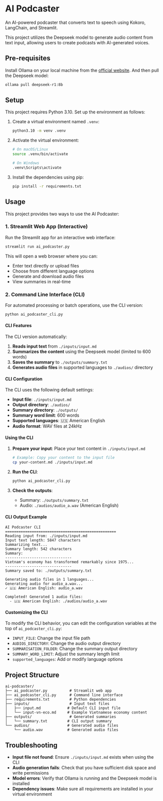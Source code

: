 # AI Podcaster

An AI-powered podcaster that converts text to speech using Kokoro, LangChain, and Streamlit.

This project utilizes the Deepseek model to generate audio content from text input, allowing users to create podcasts with AI-generated voices.

## Pre-requisites

Install Ollama on your local machine from the [official website](https://ollama.com/). And then pull the Deepseek model:

```bash
ollama pull deepseek-r1:8b
```

## Setup

This project requires Python 3.10. Set up the environment as follows:

1. Create a virtual environment named `.venv`:
   ```bash
   python3.10 -m venv .venv
   ```

1. Activate the virtual environment:
   ```bash
   # On macOS/Linux
   source .venv/bin/activate

   # On Windows
   .venv\Scripts\activate
   ```

1. Install the dependencies using pip:
   ```bash
   pip install -r requirements.txt
   ```

## Usage

This project provides two ways to use the AI Podcaster:

### 1. Streamlit Web App (Interactive)

Run the Streamlit app for an interactive web interface:

```bash
streamlit run ai_podcaster.py
```

This will open a web browser where you can:

- Enter text directly or upload files
- Choose from different language options
- Generate and download audio files
- View summaries in real-time

### 2. Command Line Interface (CLI)

For automated processing or batch operations, use the CLI version:

```bash
python ai_podcaster_cli.py
```

#### CLI Features

The CLI version automatically:

1. **Reads input text** from `./inputs/input.md`
2. **Summarizes the content** using the Deepseek model (limited to 600 words)
3. **Saves the summary** to `./outputs/summary.txt`
4. **Generates audio files** in supported languages to `./audios/` directory

#### CLI Configuration

The CLI uses the following default settings:

- **Input file**: `./inputs/input.md`
- **Output directory**: `./audios/`
- **Summary directory**: `./outputs/`
- **Summary word limit**: 600 words
- **Supported languages**: 🇺🇸 American English
- **Audio format**: WAV files at 24kHz

#### Using the CLI

1. **Prepare your input**: Place your text content in `./inputs/input.md`

   ```bash
   # Example: Copy your content to the input file
   cp your-content.md ./inputs/input.md
   ```

2. **Run the CLI**:

   ```bash
   python ai_podcaster_cli.py
   ```

3. **Check the outputs**:
   - Summary: `./outputs/summary.txt`
   - Audio: `./audios/audio_a.wav` (American English)

#### CLI Output Example

```text
AI Podcaster CLI
==================================================
Reading input from: ./inputs/input.md
Input text length: 5847 characters
Summarizing text...
Summary length: 542 characters
Summary:
------------------------------
Vietnam's economy has transformed remarkably since 1975...
------------------------------
Summary saved to: ./outputs/summary.txt

Generating audio files in 1 languages...
Generating audio for audio_a.wav...
✓ 🇺🇸 American English: audio_a.wav

Completed! Generated 1 audio files:
  - 🇺🇸 American English: ./audios/audio_a.wav
```

#### Customizing the CLI

To modify the CLI behavior, you can edit the configuration variables at the top of `ai_podcaster_cli.py`:

- `INPUT_FILE`: Change the input file path
- `AUDIOS_DIRECTORY`: Change the audio output directory
- `SUMMARISATION_FOLDER`: Change the summary output directory
- `SUMMARY_WORD_LIMIT`: Adjust the summary length limit
- `supported_languages`: Add or modify language options

## Project Structure

```text
ai-podcaster/
├── ai_podcaster.py          # Streamlit web app
├── ai_podcaster_cli.py      # Command line interface
├── requirements.txt         # Python dependencies
├── inputs/                  # Input text files
│   ├── input.md            # Default CLI input file
│   └── input-vn-eco.md     # Example Vietnamese economy content
├── outputs/                 # Generated summaries
│   └── summary.txt         # CLI output summary
└── audios/                 # Generated audio files
    └── audio.wav           # Generated audio files
```

## Troubleshooting

- **Input file not found**: Ensure `./inputs/input.md` exists when using the CLI
- **Audio generation fails**: Check that you have sufficient disk space and write permissions
- **Model errors**: Verify that Ollama is running and the Deepseek model is installed
- **Dependency issues**: Make sure all requirements are installed in your virtual environment